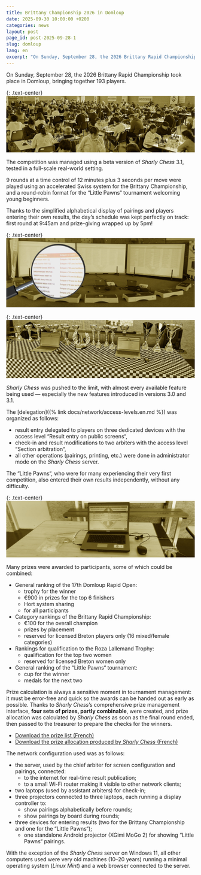 ```yaml
---
title: Brittany Championship 2026 in Domloup
date: 2025-09-30 10:00:00 +0200
categories: news
layout: post
page_id: post-2025-09-28-1
slug: domloup
lang: en
excerpt: "On Sunday, September 28, the 2026 Brittany Rapid Championship took place in Domloup, bringing together 193 players."
---
```


On Sunday, September 28, the 2026 Brittany Rapid Championship took place in Domloup, bringing together 193 players.

{: .text-center}
![Brittany Rapid Championship 2026, September 28, 2025 in Domloup](/assets/images/20250928-domloup/20250928-domloup-1.jpg)

The competition was managed using a beta version of _Sharly Chess_ 3.1, tested in a full-scale real-world setting.

9 rounds at a time control of 12 minutes plus 3 seconds per move were played using an accelerated Swiss system for the Brittany Championship,
and a round-robin format for the “Little Pawns“ tournament welcoming young beginners.

Thanks to the simplified alphabetical display of pairings and players entering their own results, the day’s schedule was kept perfectly on track:
first round at 9:45am and prize-giving wrapped up by 5pm!

{: .text-center}
![Simplified alphabetical pairing display](/assets/images/20250928-domloup/20250928-domloup-2.jpg)

{: .text-center}
![Players entering their own results](/assets/images/20250928-domloup/20250928-domloup-3.jpg)

_Sharly Chess_ was pushed to the limit, with almost every available feature being used — especially the new features introduced in versions 3.0 and 3.1.

The [delegation]({% link docs/network/access-levels.en.md %}) was organized as follows:
- result entry delegated to players on three dedicated devices with the access level “Result entry on public screens“,
- check-in and result modifications to two arbiters with the access level “Section arbitration“,
- all other operations (pairings, printing, etc.) were done in administrator mode on the _Sharly Chess_ server.

The “Little Pawns“, who were for many experiencing their very first competition, also entered their own results independently, without any difficulty.

{: .text-center}
![“Little Pawns” entering their own results](/assets/images/20250928-domloup/20250928-domloup-4.jpg)

Many prizes were awarded to participants, some of which could be combined:
- General ranking of the 17th Domloup Rapid Open:
  - trophy for the winner
  - €900 in prizes for the top 6 finishers
  - Hort system sharing
  - for all participants
- Category rankings of the Brittany Rapid Championship:
  - €100 for the overall champion
  - prizes by placement
  - reserved for licensed Breton players only (16 mixed/female categories)
- Rankings for qualification to the Roza Lallemand Trophy:
  - qualification for the top two women
  - reserved for licensed Breton women only
- General ranking of the “Little Pawns“ tournament:
  - cup for the winner
  - medals for the next two

Prize calculation is always a sensitive moment in tournament management: it must be error-free and quick so the awards can be handed out as early as possible.
Thanks to _Sharly Chess_’s comprehensive prize management interface, **four sets of prizes, partly combinable**, were created, and prize allocation was calculated by _Sharly Chess_ as soon as the final round ended, then passed to the treasurer to prepare the checks for the winners.
- [Download the prize list (French)](/assets/images/20250928-domloup/20250928-domloup-prizes-1-fr.pdf)
- [Download the prize allocation produced by _Sharly Chess_ (French)](/assets/images/20250928-domloup/20250928-domloup-prizes-2-fr.pdf)

The network configuration used was as follows:
- the server, used by the chief arbiter for screen configuration and pairings, connected:
  - to the internet for real-time result publication;
  - to a small Wi-Fi router making it visible to other network clients;
- two laptops (used by assistant arbiters) for check-in;
- three projectors connected to three laptops, each running a display controller to:
  - show pairings alphabetically before rounds;
  - show pairings by board during rounds;
- three devices for entering results (two for the Brittany Championship and one for the “Little Pawns“);
  - one standalone Android projector (XGimi MoGo 2) for showing “Little Pawns“ pairings.

With the exception of the _Sharly Chess_ server on Windows 11, all other computers used were very old machines (10–20 years) running a minimal operating system (_Linux Mint_) and a web browser connected to the server.
